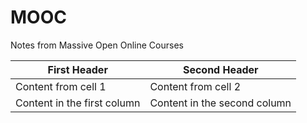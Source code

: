 # MOOC
Notes from Massive Open Online Courses

First Header | Second Header
------------ | -------------
Content from cell 1 | Content from cell 2
Content in the first column | Content in the second column
